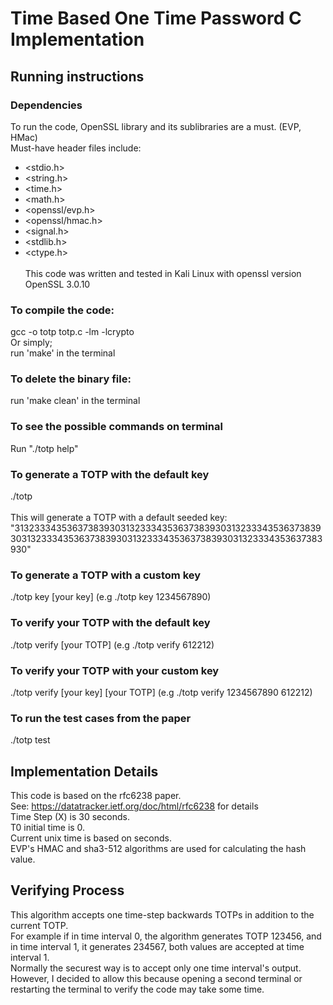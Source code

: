 # Time Based One Time Password C Implementation

## Running instructions
### Dependencies
To run the code, OpenSSL library and its sublibraries are a must. (EVP, HMac)<br/>
Must-have header files include:
* <stdio.h>
* <string.h>
* <time.h>
* <math.h>
* <openssl/evp.h>
* <openssl/hmac.h>
* <signal.h>
* <stdlib.h>
* <ctype.h> <br/><br/>
This code was written and tested in Kali Linux with openssl version OpenSSL 3.0.10<br/>

### To compile the code:
gcc -o totp totp.c -lm -lcrypto<br/>
Or simply; <br/>
run 'make' in the terminal<br/>
### To delete the binary file:
run 'make clean' in the terminal<br/>
### To see the possible commands on terminal
Run "./totp help"<br/>
### To generate a TOTP with the default key
./totp<br/><br/>
This will generate a TOTP with a default seeded key: "313233343536373839303132333435363738393031323334353637383930313233343536373839303132333435363738393031323334353637383930"
### To generate a TOTP with a custom key
./totp key [your key] (e.g ./totp key 1234567890)<br/>
### To verify your TOTP with the default key
./totp verify [your TOTP] (e.g ./totp verify 612212)
### To verify your TOTP with your custom key
./totp verify [your key] [your TOTP] (e.g ./totp verify 1234567890 612212)<br/>

### To run the test cases from the paper
./totp test<br/>

## Implementation Details
This code is based on the rfc6238 paper.<br/>
See: https://datatracker.ietf.org/doc/html/rfc6238 for details<br/>
Time Step (X) is 30 seconds.<br/>
T0 initial time is 0.<br/>
Current unix time is based on seconds.<br/>
EVP's HMAC and sha3-512 algorithms are used for calculating the hash value.<br/>

## Verifying Process
This algorithm accepts one time-step backwards TOTPs in addition to the current TOTP.<br/>
For example if in time interval 0, the algorithm generates TOTP 123456, and in time interval 1, it generates 234567, both values are accepted at time interval 1. <br/>Normally the securest way is to accept only one time interval's output. However, I decided to allow this because opening a second terminal or restarting the terminal to verify the code may take some time. 